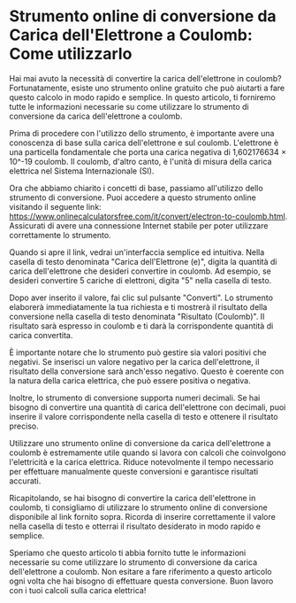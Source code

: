 Strumento online di conversione da Carica dell'Elettrone a Coulomb: Come utilizzarlo
====================================================================================

Hai mai avuto la necessità di convertire la carica dell'elettrone in coulomb? Fortunatamente, esiste uno strumento online gratuito che può aiutarti a fare questo calcolo in modo rapido e semplice. In questo articolo, ti forniremo tutte le informazioni necessarie su come utilizzare lo strumento di conversione da carica dell'elettrone a coulomb.

Prima di procedere con l'utilizzo dello strumento, è importante avere una conoscenza di base sulla carica dell'elettrone e sul coulomb. L'elettrone è una particella fondamentale che porta una carica negativa di 1,602176634 × 10^-19 coulomb. Il coulomb, d'altro canto, è l'unità di misura della carica elettrica nel Sistema Internazionale (SI).

Ora che abbiamo chiarito i concetti di base, passiamo all'utilizzo dello strumento di conversione. Puoi accedere a questo strumento online visitando il seguente link: <https://www.onlinecalculatorsfree.com/it/convert/electron-to-coulomb.html>. Assicurati di avere una connessione Internet stabile per poter utilizzare correttamente lo strumento.

Quando si apre il link, vedrai un'interfaccia semplice ed intuitiva. Nella casella di testo denominata "Carica dell'Elettrone (e)", digita la quantità di carica dell'elettrone che desideri convertire in coulomb. Ad esempio, se desideri convertire 5 cariche di elettroni, digita "5" nella casella di testo.

Dopo aver inserito il valore, fai clic sul pulsante "Converti". Lo strumento elaborerà immediatamente la tua richiesta e ti mostrerà il risultato della conversione nella casella di testo denominata "Risultato (Coulomb)". Il risultato sarà espresso in coulomb e ti darà la corrispondente quantità di carica convertita.

È importante notare che lo strumento può gestire sia valori positivi che negativi. Se inserisci un valore negativo per la carica dell'elettrone, il risultato della conversione sarà anch'esso negativo. Questo è coerente con la natura della carica elettrica, che può essere positiva o negativa.

Inoltre, lo strumento di conversione supporta numeri decimali. Se hai bisogno di convertire una quantità di carica dell'elettrone con decimali, puoi inserire il valore corrispondente nella casella di testo e ottenere il risultato preciso.

Utilizzare uno strumento online di conversione da carica dell'elettrone a coulomb è estremamente utile quando si lavora con calcoli che coinvolgono l'elettricità e la carica elettrica. Riduce notevolmente il tempo necessario per effettuare manualmente queste conversioni e garantisce risultati accurati.

Ricapitolando, se hai bisogno di convertire la carica dell'elettrone in coulomb, ti consigliamo di utilizzare lo strumento online di conversione disponibile al link fornito sopra. Ricorda di inserire correttamente il valore nella casella di testo e otterrai il risultato desiderato in modo rapido e semplice.

Speriamo che questo articolo ti abbia fornito tutte le informazioni necessarie su come utilizzare lo strumento di conversione da carica dell'elettrone a coulomb. Non esitare a fare riferimento a questo articolo ogni volta che hai bisogno di effettuare questa conversione. Buon lavoro con i tuoi calcoli sulla carica elettrica!